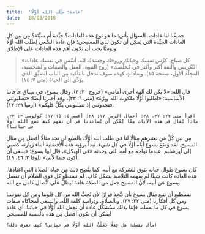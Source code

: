 ```yaml
---
title:  'عادة: طَلَب الله أوَّلًا'
date:   18/03/2018
---
```


جميعُنا لنا عادات. السؤال يأتي: ما هو نوع هذه العادات؟ جيِّدة أَم سيِّئة؟ مِن بين كل العادات الجيِّدة التي يُمكِن أن تكون لدى المسيحي؛ فإن عادة السَّعي لِطَلَب الله أوَّلًا ويوميًّا يجب أن تكون أهَم هذه العادات على الإطلاق.

> <p></p>
> «كل صباح، كرِّس نفسك وحياتك وروحَك وجَسَدَك لله. أسِّس في نفسك عادات التَّكريس والثقة أكثر وأكثر في مُخلِّصك» (روح النبوة، العقل والصفات والشخصية، المجلَّد الأول، صفحة ١٥). وبِعاداتٍ كهذه سوف ندخل بالتأكيد مِن الباب الضيِّق الذي يؤدِّي إلى الحياة (متى ٧: ١٤).

قال الله: «لا يكن لك آلهة أخرى أمامي» (خروج ٢٠: ٣). وقال يسوع، في سِياق حاجاتنا الأساسية: «اطلبوا أوَّلًا ملكوت الله وبِرَّهُ» (متى ٦: ٣٣)، وقد أخبرنا أيضًا: «تطلبونَني فتجدونَني إذ تطلبونني بكُلِّ قلبِكُم» (إرميا ٢٩: ١٣).

`اقرأ متى ٢٢: ٣٧، ٣٨؛ أعمال الرسل ١٧: ٢٨؛ أفسس ٥: ١٥-١٧؛ كولوسي ٣: ٢٣. ماذا يُقال في هذه الآيات مِمّا يُمْكِن أن يُساعدنا في أن نفهم كيف نضع الله أولًا في حياتنا؟`

مِن بين كُلِّ مَن نعتبرهم مِثالًا لنا في طلب الله أوَّلًا، بالطبع لن نجد مثالًا أفضل مِن مثال المسيح. لقد وَضَعَ يسوع أباه أوَّلًا في كل شيء. نبدأ برؤية هذه الأفضلية أثناء زيارته كصبي إلى أورشليم. عندما تواجه مع أمه التي وجدته «في الهيكل»، قال لها يسوع: «ينبغي أن أكون فيما لأبي» (لوقا ٢: ٤٦، ٤٩).

كان يسوع طوال حياته يتوق للشركة مع أبيه، كما يتَّضِح ذلك مِن حياة الصلاة التي اعتادها. هذه العادة كانت شيئًا لم يفهمه التلاميذ بشكل كافٍ. لم تستطع كل قوى الظلام أن تفصل يسوع عن أبيه، لأنَّ المسيح جعل من الصلاة عادة ليظلَّ على اتِّصال كامل مع الله.

نستطيع أن نتبع مثال يسوع بأن نتَّخِذ قرارًا لأن نُحِبَّ الله من كل قلوبنا ومن كل نفوسنا ومن كل أفكارنا (متى ٢٢: ٣٧). وبالصلاة، ودِراسة كلمة الله، والسعي لمحاكاة صفات يسوع في كل ما نعمله، فإننا بذلك سنُشكِّل عادة أن نجعل الله أوَّلًا في حياتنا. أي عادة يمكن أن تكون أفضل مِن هذه بالنسبة للمسيحي!

`اسأل نفسك: هل فِعلًا جَعَلْتُ الله أوَّلًا في حياتي؟ كيف تعرف ذلك؟`